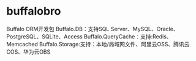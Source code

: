 # buffalobro
Buffalo ORM开发包
Buffalo.DB：支持SQL Server、MySQL、Oracle、PostgreSQL、SQLite、Access
Buffalo.QueryCache：支持:Redis、Memcached
Buffalo.Storage:支持：本地/局域网文件、阿里云OSS、腾讯云COS、华为云OBS

